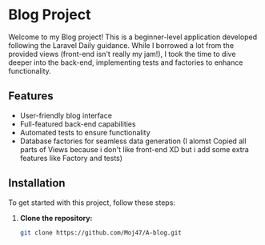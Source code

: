 # Blog Project

Welcome to my Blog project! This is a beginner-level application developed following the Laravel Daily guidance. While I borrowed a lot from the provided views (front-end isn't really my jam!), I took the time to dive deeper into the back-end, implementing tests and factories to enhance functionality.

## Features

- User-friendly blog interface
- Full-featured back-end capabilities
- Automated tests to ensure functionality
- Database factories for seamless data generation
  (I alomst Copied all parts of Views because i don't like front-end XD but i add some extra features like Factory and tests)
## Installation

To get started with this project, follow these steps:

1. **Clone the repository:**

   ```bash
   git clone https://github.com/Moj47/A-blog.git
